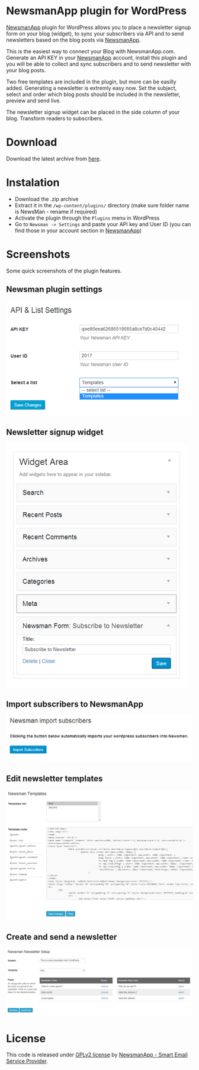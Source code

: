# NewsmanApp plugin for WordPress
[NewsmanApp](https://www.newsmanapp.com) plugin for WordPress allows you to place a newsletter signup form on your blog (widget), to sync your subscribers via API and to send newsletters based on the blog posts via [NewsmanApp](https://www.newsmanapp.com).

This is the easiest way to connect your Blog with NewsmanApp.com. Generate an API KEY in your [NewsmanApp](https://www.newsmanapp.com) account, install this plugin and you will be able to collect and sync subscribers and to send newsletter with your blog posts. 

Two free templates are included in the plugin, but more can be easilly added. Generating a newsletter is extremly easy now. Set the subject, select and order which blog posts should be included in the newsletter, preview and send live.

The newsletter signup widget can be placed in the side column of your blog. Transform readers to subscribers.

# Download

Download the latest archive from [here](https://github.com/Newsman/WP-Plugin-NewsmanApp/archive/master.zip).

# Instalation

* Download the .zip archive
* Extract it in the `/wp-content/plugins/` directory (make sure folder name is NewsMan - rename if required)
* Activate the plugin through the `Plugins` menu in WordPress
* Go to `Newsman -> Settings` and paste your API key and User ID (you can find those in your account section in [NewsmanApp](https://www.newsmanapp.com))

# Screenshots
Some quick screenshots of the plugin features.
	
## Newsman plugin settings
![newsletter plugin settings](https://raw.githubusercontent.com/Newsman/WP-Plugin-NewsmanApp/master/assets/wp_newsman_settings.png)

## Newsletter signup widget
![newsletter signup widget](https://raw.githubusercontent.com/Newsman/WP-Plugin-NewsmanApp/master/assets/wp_newsman_widget.png)

## Import subscribers to NewsmanApp
![newsletter import subscribers](https://raw.githubusercontent.com/Newsman/WP-Plugin-NewsmanApp/master/assets/wp_newsman_import_subscribers.png)

## Edit newsletter templates
![newsletter templates](https://raw.githubusercontent.com/Newsman/WP-Plugin-NewsmanApp/master/assets/wp_newsman_templates.png)

## Create and send a newsletter
![newsletter create from blog posts](https://raw.githubusercontent.com/Newsman/WP-Plugin-NewsmanApp/master/assets/wp_newsman_newsletter.png)

# License

This code is released under [GPLv2 license](https://github.com/Newsman/WP-Plugin-NewsmanApp/blob/master/LICENSE) by [NewsmanApp - Smart Email Service Provider](https://www.newsmanapp.com).

